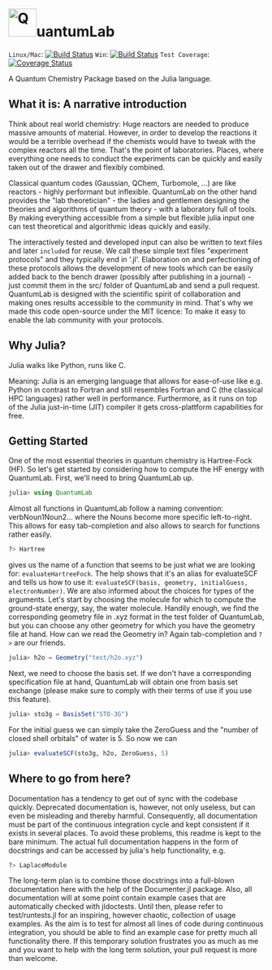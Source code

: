 
# <img src="http://schurkus.com/wp-content/uploads/2015/10/QuantumLab.png" alt=Q width="55">uantumLab

`Linux/Mac`: [![Build Status](https://travis-ci.org/vonDonnerstein/QuantumLab.jl.svg)](https://travis-ci.org/vonDonnerstein/QuantumLab.jl) `Win`: [![Build Status](https://ci.appveyor.com/api/projects/status/github/vonDonnerstein/QuantumLab.jl?branch=master&svg=true)](https://ci.appveyor.com/project/vonDonnerstein/quantumlab) `Test Coverage`: [![Coverage Status](https://coveralls.io/repos/vonDonnerstein/QuantumLab.jl/badge.svg?branch=master&service=github)](https://coveralls.io/github/vonDonnerstein/QuantumLab.jl?branch=master)

A Quantum Chemistry Package based on the Julia language.

## What it is: A narrative introduction
Think about real world chemistry: Huge reactors are needed to produce massive amounts of material. However, in order to develop the reactions it would be a terrible overhead if the chemists would have to tweak with the complex reactors all the time. That's the point of laboratories. Places, where everything one needs to conduct the experiments can be quickly and easily taken out of the drawer and flexibly combined.

Classical quantum codes (Gaussian, QChem, Turbomole, ...) are like reactors - highly performant but inflexible. QuantumLab on the other hand provides the "lab theoretician" - the ladies and gentlemen designing the theories and algorithms of quantum theory - with a laboratory full of tools. By making everything accessible from a simple but flexible julia input one can test theoretical and algorithmic ideas quickly and easily.

The interactively tested and developed input can also be written to text files and later `include`d for reuse.  We call these simple text files "experiment protocols" and they typically end in '.jl'.  Elaboration on and perfectioning of these protocols allows the development of new tools which can be easily added back to the bench drawer (possibly after publishing in a journal) - just commit them in the src/ folder of QuantumLab and send a pull request. QuantumLab is designed with the scientific spirit of collaboration and making ones results accessible to the community in mind. That's why we made this code open-source under the MIT licence: To make it easy to enable the lab community with your protocols.

## Why Julia?
Julia walks like Python, runs like C.

Meaning: Julia is an emerging language that allows for ease-of-use like e.g. Python in contrast to Fortran and still resembles Fortran and C (the classical HPC languages) rather well in performance. Furthermore, as it runs on top of the Julia just-in-time (JIT) compiler it gets cross-plattform capabilities for free.

## Getting Started
One of the most essential theories in quantum chemistry is Hartree-Fock (HF). So let's get started by considering how to compute the HF energy with QuantumLab. First, we'll need to bring QuantumLab up.
```jl
julia> using QuantumLab
```
Almost all functions in QuantumLab follow a naming convention: verbNoun1Noun2... where the Nouns become more specific left-to-right. This allows for easy tab-completion and also allows to search for functions rather easily.
```jl
?> Hartree
```
gives us the name of a function that seems to be just what we are looking for: `evaluateHartreeFock`. The help shows that it's an alias for evaluateSCF and tells us how to use it: `evaluateSCF(basis, geometry, initialGuess, electronNumber)`. We are also informed about the choices for types of the arguments. Let's start by choosing the molecule for which to compute the ground-state energy, say, the water molecule. Handily enough, we find the corresponding geometry file in .xyz format in the test folder of QuantumLab, but you can choose any other geometry for which you have the geometry file at hand. How can we read the Geometry in? Again tab-completion and `?>` are our friends.
```jl
julia> h2o = Geometry("test/h2o.xyz")
```
Next, we need to choose the basis set. If we don't have a corresponding specification file at hand, QuantumLab will obtain one from basis set exchange (please make sure to comply with their terms of use if you use this feature).
```jl
julia> sto3g = BasisSet("STO-3G")
```
For the initial guess we can simply take the ZeroGuess and the "number of closed shell orbitals" of water is 5. So now we can
```jl
julia> evaluateSCF(sto3g, h2o, ZeroGuess, 5)
```

## Where to go from here?
Documentation has a tendency to get out of sync with the codebase quickly. Deprecated documentation is, however, not only useless, but can even be misleading and thereby harmful. Consequently, all documentation must be part of the continuous integration cycle and kept consistent if it exists in several places. To avoid these problems, this readme is kept to the bare minimum. The actual full documentation happens in the form of docstrings and can be accessed by julia's help functionality, e.g.
```jl
?> LaplaceModule
```
The long-term plan is to combine those docstrings into a full-blown documentation here with the help of the Documenter.jl package. Also, all documentation will at some point contain example cases that are automatically checked with jldoctests. Until then, please refer to test/runtests.jl for an inspiring, however chaotic, collection of usage examples. As the aim is to test for almost all lines of code during continuous integration, you should be able to find an example case for pretty much all functionality there. If this temporary solution frustrates you as much as me and you want to help with the long term solution, your pull request is more than welcome. 
